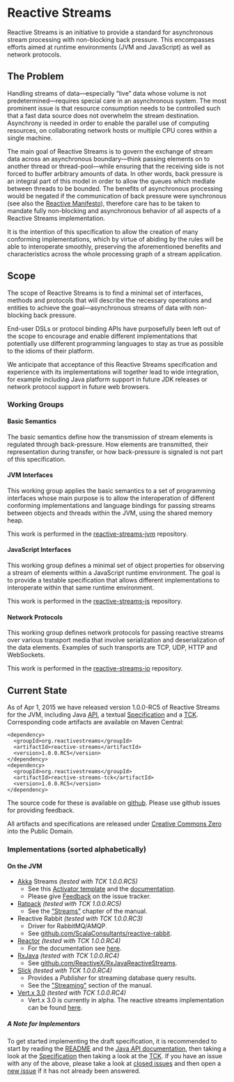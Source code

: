 # Reactive Streams

Reactive Streams is an initiative to provide a standard for asynchronous stream processing with non-blocking back pressure. This encompasses efforts aimed at runtime environments (JVM and JavaScript) as well as network protocols.

## The Problem

Handling streams of data—especially “live” data whose volume is not predetermined—requires special care in an asynchronous system. The most prominent issue is that resource consumption needs to be controlled such that a fast data source does not overwhelm the stream destination. Asynchrony is needed in order to enable the parallel use of computing resources, on collaborating network hosts or multiple CPU cores within a single machine.

The main goal of Reactive Streams is to govern the exchange of stream data across an asynchronous boundary—think passing elements on to another thread or thread-pool—while ensuring that the receiving side is not forced to buffer arbitrary amounts of data. In other words, back pressure is an integral part of this model in order to allow the queues which mediate between threads to be bounded. The benefits of asynchronous processing would be negated if the communication of back pressure were synchronous (see also the [Reactive Manifesto](http://reactivemanifesto.org/)), therefore care has to be taken to mandate fully non-blocking and asynchronous behavior of all aspects of a Reactive Streams implementation.

It is the intention of this specification to allow the creation of many conforming implementations, which by virtue of abiding by the rules will be able to interoperate smoothly, preserving the aforementioned benefits and characteristics across the whole processing graph of a stream application.

## Scope

The scope of Reactive Streams is to find a minimal set of interfaces, methods and protocols that will describe the necessary operations and entities to achieve the goal—asynchronous streams of data with non-blocking back pressure.

End-user DSLs or protocol binding APIs have purposefully been left out of the scope to encourage and enable different implementations that potentially use different programming languages to stay as true as possible to the idioms of their platform.

We anticipate that acceptance of this Reactive Streams specification and experience with its implementations will together lead to wide integration, for example including Java platform support in future JDK releases or network protocol support in future web browsers.

### Working Groups

#### Basic Semantics

The basic semantics define how the transmission of stream elements is regulated through back-pressure. How elements are transmitted, their representation during transfer, or how back-pressure is signaled is not part of this specification.

#### JVM Interfaces

This working group applies the basic semantics to a set of programming interfaces whose main purpose is to allow the interoperation of different conforming implementations and language bindings for passing streams between objects and threads within the JVM, using the shared memory heap.

This work is performed in the [reactive-streams-jvm](https://github.com/reactive-streams/reactive-streams-jvm/) repository.

#### JavaScript Interfaces

This working group defines a minimal set of object properties for observing a stream of elements within a JavaScript runtime environment. The goal is to provide a testable specification that allows different implementations to interoperate within that same runtime environment.

This work is performed in the [reactive-streams-js](https://github.com/reactive-streams/reactive-streams-js/) repository.

#### Network Protocols

This working group defines network protocols for passing reactive streams over various transport media that involve serialization and deserialization of the data elements. Examples of such transports are TCP, UDP, HTTP and WebSockets.

This work is performed in the [reactive-streams-io](https://github.com/reactive-streams/reactive-streams-io/) repository.

## Current State

As of Apr 1, 2015 we have released version 1.0.0-RC5 of Reactive Streams for the JVM, including Java [API](http://www.reactive-streams.org/reactive-streams-1.0.0.RC5-javadoc), a textual [Specification](https://github.com/reactive-streams/reactive-streams-jvm/blob/v1.0.0.RC5/README.md#specification) and a [TCK](http://www.reactive-streams.org/reactive-streams-tck-1.0.0.RC5-javadoc). Corresponding code artifacts are available on Maven Central:

    <dependency>
      <groupId>org.reactivestreams</groupId>
      <artifactId>reactive-streams</artifactId>
      <version>1.0.0.RC5</version>
    </dependency>
    <dependency>
      <groupId>org.reactivestreams</groupId>
      <artifactId>reactive-streams-tck</artifactId>
      <version>1.0.0.RC5</version>
    </dependency>

The source code for these is available on [github](https://github.com/reactive-streams/reactive-streams-jvm/tree/v1.0.0.RC5). Please use github issues for providing feedback.

All artifacts and specifications are released under [Creative Commons Zero](http://creativecommons.org/publicdomain/zero/1.0) into the Public Domain.

### Implementations (sorted alphabetically)

#### On the JVM

* [Akka](http://akka.io/) Streams *(tested with TCK 1.0.0.RC5)*
   * See this [Activator template](http://www.typesafe.com/activator/template/akka-stream-scala) and the [documentation](http://doc.akka.io/docs/akka-stream-and-http-experimental/1.0-M5/index.html).
   * Please give [Feedback](http://doc.akka.io/docs/akka/current/project/issue-tracking.html) on the issue tracker.
* [Ratpack](http://www.ratpack.io) *(tested with TCK 1.0.0.RC5)*
   * See the [“Streams”](http://www.ratpack.io/manual/current/streams.html) chapter of the manual.
* Reactive Rabbit *(tested with TCK 1.0.0.RC3)*
   * Driver for RabbitMQ/AMQP.
   * See [github.com/ScalaConsultants/reactive-rabbit](https://github.com/ScalaConsultants/reactive-rabbit).
* [Reactor](http://projectreactor.io/) *(tested with TCK 1.0.0.RC4)*
   * For the documentation see [here](http://projectreactor.io/docs/reference/streams.html).
* [RxJava](http://reactivex.io/) *(tested with TCK 1.0.0.RC4)*
   * See [github.com/ReactiveX/RxJavaReactiveStreams](https://github.com/ReactiveX/RxJavaReactiveStreams).
* [Slick](http://slick.typesafe.com/) *(tested with TCK 1.0.0.RC4)*
   * Provides a *Publisher* for streaming database query results.
   * See the ["Streaming"](http://slick.typesafe.com/doc/3.0.0-RC3/dbio.html#streaming) section of the manual.
* [Vert.x 3.0](http://vertx.io) *(tested with TCK 1.0.0.RC4)*
   * Vert.x 3.0 is currently in alpha. The reactive streams implementation can be found [here](https://github.com/vert-x3/vertx-reactive-streams).

##### A Note for Implementors

To get started implementing the draft specification, it is recommended to start by reading the [README](https://github.com/reactive-streams/reactive-streams-jvm/blob/v1.0.0.RC5/README.md) and the [Java API documentation](http://www.reactive-streams.org/reactive-streams-1.0.0.RC5-javadoc), then taking a look at the [Specification](https://github.com/reactive-streams/reactive-streams-jvm/blob/v1.0.0.RC5/README.md#specification) then taking a look at the [TCK](https://github.com/reactive-streams/reactive-streams-jvm/tree/v1.0.0.RC5/tck). If you have an issue with any of the above, please take a look at [closed issues](https://github.com/reactive-streams/reactive-streams-jvm/issues?page=1&state=closed) and then open a [new issue](https://github.com/reactive-streams/reactive-streams-jvm/issues/new) if it has not already been answered.
